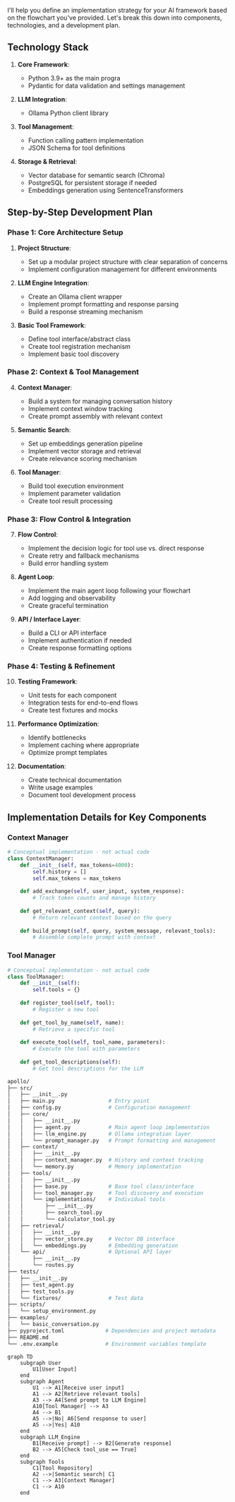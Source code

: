 I'll help you define an implementation strategy for your AI framework based on the flowchart you've provided. Let's break this down into components, technologies, and a development plan.

## Technology Stack

1. **Core Framework**:
   - Python 3.9+ as the main progra
   - Pydantic for data validation and settings management

2. **LLM Integration**:
   - Ollama Python client library

3. **Tool Management**:
   - Function calling pattern implementation
   - JSON Schema for tool definitions

4. **Storage & Retrieval**:
   - Vector database for semantic search (Chroma)
   - PostgreSQL for persistent storage if needed
   - Embeddings generation using SentenceTransformers

## Step-by-Step Development Plan

### Phase 1: Core Architecture Setup

1. **Project Structure**:
   - Set up a modular project structure with clear separation of concerns
   - Implement configuration management for different environments

2. **LLM Engine Integration**:
   - Create an Ollama client wrapper
   - Implement prompt formatting and response parsing
   - Build a response streaming mechanism

3. **Basic Tool Framework**:
   - Define tool interface/abstract class
   - Create tool registration mechanism
   - Implement basic tool discovery

### Phase 2: Context & Tool Management

4. **Context Manager**:
   - Build a system for managing conversation history
   - Implement context window tracking
   - Create prompt assembly with relevant context

5. **Semantic Search**:
   - Set up embeddings generation pipeline
   - Implement vector storage and retrieval
   - Create relevance scoring mechanism

6. **Tool Manager**:
   - Build tool execution environment
   - Implement parameter validation
   - Create tool result processing

### Phase 3: Flow Control & Integration

7. **Flow Control**:
   - Implement the decision logic for tool use vs. direct response
   - Create retry and fallback mechanisms
   - Build error handling system

8. **Agent Loop**:
   - Implement the main agent loop following your flowchart
   - Add logging and observability
   - Create graceful termination

9. **API / Interface Layer**:
   - Build a CLI or API interface
   - Implement authentication if needed
   - Create response formatting options

### Phase 4: Testing & Refinement

10. **Testing Framework**:
    - Unit tests for each component
    - Integration tests for end-to-end flows
    - Create test fixtures and mocks

11. **Performance Optimization**:
    - Identify bottlenecks
    - Implement caching where appropriate
    - Optimize prompt templates

12. **Documentation**:
    - Create technical documentation
    - Write usage examples
    - Document tool development process

## Implementation Details for Key Components

### Context Manager
```python
# Conceptual implementation - not actual code
class ContextManager:
    def __init__(self, max_tokens=4000):
        self.history = []
        self.max_tokens = max_tokens
        
    def add_exchange(self, user_input, system_response):
        # Track token counts and manage history
        
    def get_relevant_context(self, query):
        # Return relevant context based on the query
        
    def build_prompt(self, query, system_message, relevant_tools):
        # Assemble complete prompt with context
```

### Tool Manager
```python
# Conceptual implementation - not actual code
class ToolManager:
    def __init__(self):
        self.tools = {}
        
    def register_tool(self, tool):
        # Register a new tool
        
    def get_tool_by_name(self, name):
        # Retrieve a specific tool
        
    def execute_tool(self, tool_name, parameters):
        # Execute the tool with parameters
        
    def get_tool_descriptions(self):
        # Get tool descriptions for the LLM
```

```bash
apollo/
├── src/
│   ├── __init__.py
│   ├── main.py                 # Entry point
│   ├── config.py               # Configuration management
│   ├── core/
│   │   ├── __init__.py
│   │   ├── agent.py            # Main agent loop implementation
│   │   ├── llm_engine.py       # Ollama integration layer
│   │   └── prompt_manager.py   # Prompt formatting and management
│   ├── context/
│   │   ├── __init__.py
│   │   ├── context_manager.py  # History and context tracking
│   │   └── memory.py           # Memory implementation
│   ├── tools/
│   │   ├── __init__.py
│   │   ├── base.py             # Base tool class/interface
│   │   ├── tool_manager.py     # Tool discovery and execution
│   │   └── implementations/    # Individual tools
│   │       ├── __init__.py
│   │       ├── search_tool.py
│   │       └── calculator_tool.py
│   ├── retrieval/
│   │   ├── __init__.py
│   │   ├── vector_store.py     # Vector DB interface
│   │   └── embeddings.py       # Embedding generation
│   └── api/                    # Optional API layer
│       ├── __init__.py
│       └── routes.py
├── tests/
│   ├── __init__.py
│   ├── test_agent.py
│   ├── test_tools.py
│   └── fixtures/               # Test data
├── scripts/
│   └── setup_environment.py
├── examples/
│   └── basic_conversation.py
├── pyproject.toml             # Dependencies and project metadata
├── README.md
└── .env.example               # Environment variables template
```

```mermaid
graph TD
    subgraph User
        U1[User Input]
    end
    subgraph Agent
        U1 --> A1[Receive user input]
        A1 --> A2[Retrieve relevant tools]
        A3 --> A4[Send prompt to LLM Engine]
        A10[Tool Manager] --> A3
        A4 --> B1
        A5 -->|No| A6[Send response to user]
        A5 -->|Yes| A10
    end
    subgraph LLM_Engine
        B1[Receive prompt] --> B2[Generate response]
        B2 --> A5[Check tool_use == True]
    end
    subgraph Tools
        C1[Tool Repository]
        A2 -->|Semantic search| C1
        C1 --> A3[Context Manager]
        C1 --> A10
    end
```